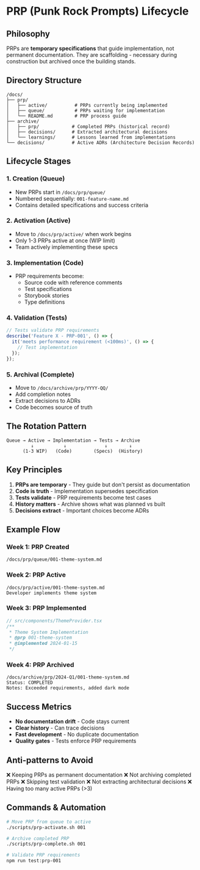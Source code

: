 # PRP (Punk Rock Prompts) Lifecycle

## Philosophy

PRPs are **temporary specifications** that guide implementation, not permanent documentation. They are scaffolding - necessary during construction but archived once the building stands.

## Directory Structure

```
/docs/
├── prp/
│   ├── active/          # PRPs currently being implemented
│   ├── queue/           # PRPs waiting for implementation
│   └── README.md        # PRP process guide
├── archive/
│   ├── prp/            # Completed PRPs (historical record)
│   ├── decisions/      # Extracted architectural decisions
│   └── learnings/      # Lessons learned from implementations
└── decisions/          # Active ADRs (Architecture Decision Records)
```

## Lifecycle Stages

### 1. Creation (Queue)

- New PRPs start in `/docs/prp/queue/`
- Numbered sequentially: `001-feature-name.md`
- Contains detailed specifications and success criteria

### 2. Activation (Active)

- Move to `/docs/prp/active/` when work begins
- Only 1-3 PRPs active at once (WIP limit)
- Team actively implementing these specs

### 3. Implementation (Code)

- PRP requirements become:
  - Source code with reference comments
  - Test specifications
  - Storybook stories
  - Type definitions

### 4. Validation (Tests)

```typescript
// Tests validate PRP requirements
describe('Feature X - PRP-001', () => {
  it('meets performance requirement (<100ms)', () => {
    // Test implementation
  });
});
```

### 5. Archival (Complete)

- Move to `/docs/archive/prp/YYYY-QQ/`
- Add completion notes
- Extract decisions to ADRs
- Code becomes source of truth

## The Rotation Pattern

```
Queue → Active → Implementation → Tests → Archive
         ↓           ↓              ↓        ↓
      (1-3 WIP)   (Code)        (Specs)  (History)
```

## Key Principles

1. **PRPs are temporary** - They guide but don't persist as documentation
2. **Code is truth** - Implementation supersedes specification
3. **Tests validate** - PRP requirements become test cases
4. **History matters** - Archive shows what was planned vs built
5. **Decisions extract** - Important choices become ADRs

## Example Flow

### Week 1: PRP Created

```
/docs/prp/queue/001-theme-system.md
```

### Week 2: PRP Active

```
/docs/prp/active/001-theme-system.md
Developer implements theme system
```

### Week 3: PRP Implemented

```typescript
// src/components/ThemeProvider.tsx
/**
 * Theme System Implementation
 * @prp 001-theme-system
 * @implemented 2024-01-15
 */
```

### Week 4: PRP Archived

```
/docs/archive/prp/2024-Q1/001-theme-system.md
Status: COMPLETED
Notes: Exceeded requirements, added dark mode
```

## Success Metrics

- **No documentation drift** - Code stays current
- **Clear history** - Can trace decisions
- **Fast development** - No duplicate documentation
- **Quality gates** - Tests enforce PRP requirements

## Anti-patterns to Avoid

❌ Keeping PRPs as permanent documentation
❌ Not archiving completed PRPs
❌ Skipping test validation
❌ Not extracting architectural decisions
❌ Having too many active PRPs (>3)

## Commands & Automation

```bash
# Move PRP from queue to active
./scripts/prp-activate.sh 001

# Archive completed PRP
./scripts/prp-complete.sh 001

# Validate PRP requirements
npm run test:prp-001
```
